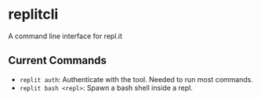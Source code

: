 # replitcli

A command line interface for repl.it

## Current Commands

- `replit auth`: Authenticate with the tool. Needed to run most commands.
- `replit bash <repl>`: Spawn a bash shell inside a repl.
